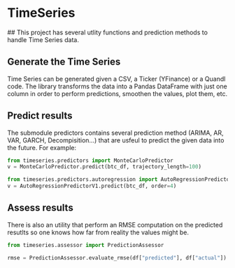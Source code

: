 # TimeSeries

## This project has several utlity functions and prediction methods to handle Time Series data. 

## Generate the Time Series

Time Series can be generated given a CSV, a Ticker (YFinance) or a Quandl code. The library transforms the data into a 
Pandas DataFrame with just one column in order to perform predictions, smoothen the values, plot them, etc. 

## Predict results

The submodule predictors contains several prediction method (ARIMA, AR, VAR, GARCH, Decompisition...) that are usfeul to predict the given data into the future. 
For example: 

```python
from timeseries.predictors import MonteCarloPredictor
v = MonteCarloPredictor.predict(btc_df, trajectory_length=100)

from timeseries.predictors.autoregression import AutoRegressionPredictorV1
v = AutoRegressionPredictorV1.predict(btc_df, order=4)
```

## Assess results

There is also an utility that perform an RMSE computation on the predicted resutlts so one knows how far from reality the values might be.

```python
from timeseries.assessor import PredictionAssessor

rmse = PredictionAssessor.evaluate_rmse(df["predicted"], df["actual"])
```


